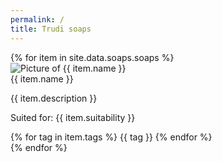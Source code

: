 ```yaml
---
permalink: /
title: Trudi soaps
---
```


<div class="flex justify-center flex-wrap p-10">
    {% for item in site.data.soaps.soaps %}
      <div class="max-w-xs rounded overflow-hidden shadow-lg my-2 m-5 transition duration-500 easi-in-out transform hover:scale-110">
          <img class="w-full" src="/assets/pictures/{{ item.picture }}.png" alt="Picture of {{ item.name }}">
          <div class="px-6 py-4">
            <div class="font-bold text-xl mb-2">{{ item.name }}</div>
            <p class="text-grey-darker text-base">{{ item.description }}</p>
            <p class="text-grey-darker text-base">Suited for: {{ item.suitability }}</p>
          </div>
          <div class="px-6 py-4">
            {% for tag in item.tags %}
                <span class="inline-block bg-grey-lighter rounded-full px-3 py-1 text-sm font-semibold text-grey-darker mr-2">{{ tag }}</span>
            {% endfor %}
          </div>
        </div>
    {% endfor %}
</div>

